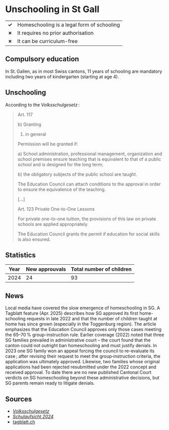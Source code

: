 # Unschooling in St Gall

|       |                                            |
| ----- | ------------------------------------------ |
| **✓** | Homeschooling is a legal form of schooling |
| **✗** | It requires no prior authorisation         |
| **✗** | It can be curriculum-free                  |

## Compulsory education

In St. Gallen, as in most Swiss cantons, 11 years of schooling are mandatory
including two years of kindergarten (starting at age 4).

## Unschooling

According to the *Volksschulgesetz* :

> Art. 117
>
> b) Granting
>
> 1. in general
>
> Permission will be granted if:
>
> a) School administration, professional management, organization and school premises ensure teaching that is equivalent to that of a public
> school and is designed for the long term;
>
> b) the obligatory subjects of the public school are taught.
>
> The Education Council can attach conditions to the approval in order to ensure the equivalence of the teaching.
>
> […]
>
> Art. 123
> Private One-to-One Lessons
>
> For private one-to-one tuition, the provisions of this law on private schools are applied appropriately.
>
> The Education Council grants the permit if education for social skills is also ensured.

## Statistics

| Year | New approuvals | Total number of children |
| ---- | -------------- | ------------------------ |
| 2024 | 24             | 93                       |

## News

Local media have covered the slow emergence of homeschooling in SG.
A Tagblatt feature (Apr. 2025) describes how SG approved its first home-schooling requests in late 2022
and that the number of children taught at home has since grown (especially in the Toggenburg region).
The article emphasizes that the Education Council approves only those cases meeting the 65–70 %
group-instruction rule.
Earlier coverage (2022) noted that three SG families prevailed in administrative court – the court found
that the canton could not outright ban homeschooling and must justify denials.
In 2023 one SG family won an appeal forcing the council to re-evaluate its case ;
after revising their request to meet the group‐instruction criteria, the application was ultimately approved.
Likewise, two families whose original applications had been rejected resubmitted under the 2022 concept
and received approval.
To date there are no new published Cantonal Court verdicts on SG homeschooling
beyond these administrative decisions, but SG parents remain ready to litigate denials.

## Sources

- [_Volksschulgesetz_](https://www.gesetzessammlung.sg.ch/app/de/texts_of_law/213.1)
- [_Schulaufsicht 2024_](https://www.sg.ch/bildung-sport/volksschule/aus-dem-amt/berichte/_jcr_content/Par/sgch_accordion_list/AccordionListPar/sgch_accordion_1105109041/AccordionPar/sgch_downloadlist/DownloadListPar/sgch_download.ocFile/Bericht%20Aufsicht%202024%20fuer%20Homepage.pdf)
- [tagblatt.ch](https://www.tagblatt.ch/ostschweiz/toggenburg/homeschooling-hohe-huerden-und-politisch-schon-wieder-auf-der-kippe-einblick-in-einem-lernort-im-toggenburg-ld.2745326)
